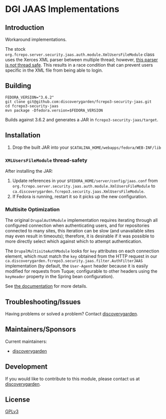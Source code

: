 # DGI JAAS Implementations

## Introduction

Workaround implementations.

The stock `org.fcrepo.server.security.jaas.auth.module.XmlUsersFileModule` class uses the Xerces XML parser between multiple thread; however, [this parser is _not_ thread safe](https://issues.apache.org/jira/browse/XERCESJ-211?focusedCommentId=33322&page=com.atlassian.jira.plugin.system.issuetabpanels:comment-tabpanel#comment-33322). This results in a race condition that can prevent users specific in the XML file from being able to login.

## Building

```
FEDORA_VERSION="3.6.2"
git clone git@github.com:discoverygarden/fcrepo3-security-jaas.git
cd fcrepo3-security-jaas
mvn package -Dfedora.version=$FEDORA_VERSION
```

Builds against 3.6.2 and generates a JAR in `fcrepo3-security-jaas/target`.

## Installation

1. Drop the built JAR into your `$CATALINA_HOME/webapps/fedora/WEB-INF/lib`

### `XMLUsersFileModule` thread-safety

After installing the JAR:

1. Update references in your `$FEDORA_HOME/server/config/jaas.conf` from `org.fcrepo.server.security.jaas.auth.module.XmlUsersFileModule` to `ca.discoverygarden.fcrepo3.security.jaas.XmlUsersFileModule`.
2. If Fedora is running, restart it so it picks up the new configuration.

### Multisite Optimization

The original `DrupalAuthModule` implementation requires iterating through all configured connection when authenticating users, and for repositories connected to many sites, this iteration can be slow (and unavailable sites may even result in timeouts); therefore, it is desirable if it was possible to more directly select which against which to attempt authentication.

The `DrupalMultisiteAuthModule` looks for `key` attributes on each connection element, which must match the `key` obtained from the HTTP request in our `ca.discoverygarden.fcrepo3.security.jaas.filter.AuthFilterJAAS` implementation (by default, the `User-Agent` header because it is easily modified for requests from Tuque; configurable to other headers using the `keyHeader` property in the Spring bean configuration).

See [the documentation](/docs/multisite-optimization.md) for more details.

## Troubleshooting/Issues

Having problems or solved a problem? Contact [discoverygarden](http://support.discoverygarden.ca).

## Maintainers/Sponsors

Current maintainers:

* [discoverygarden](http://www.discoverygarden.ca)

## Development

If you would like to contribute to this module, please contact us at [discoverygarden](http://support.discoverygarden.ca).

## License

[GPLv3](http://www.gnu.org/licenses/gpl-3.0.txt)
